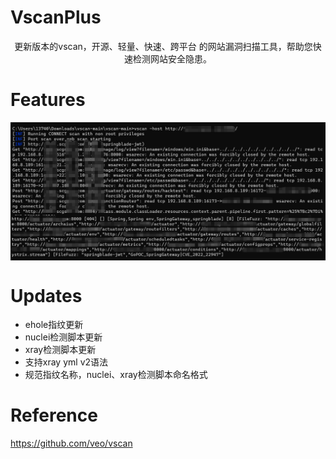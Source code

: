 # VscanPlus
<p align="center">更新版本的vscan，开源、轻量、快速、跨平台 的网站漏洞扫描工具，帮助您快速检测网站安全隐患。</p>

# Features

<div style="text-align: center;">
    <img src="static/run.png" alt="vscan" style="width: 850; display: block; margin: 0 auto;">
    <img src="static/result.png" alt="vscan" style="width: 850; display: block; margin: 0 auto;">
</div>

# Updates

- ehole指纹更新
- nuclei检测脚本更新
- xray检测脚本更新
- 支持xray yml v2语法
- 规范指纹名称，nuclei、xray检测脚本命名格式

# Reference

https://github.com/veo/vscan

